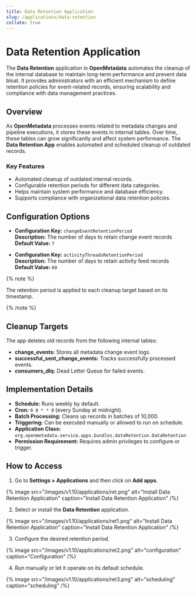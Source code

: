 ```yaml
---
title: Data Retention Application
slug: /applications/data-retention
collate: true
---
```


# Data Retention Application

The **Data Retention** application in **OpenMetadata** automates the cleanup of the internal database to maintain long-term performance and prevent data bloat. It provides administrators with an efficient mechanism to define retention policies for event-related records, ensuring scalability and compliance with data management practices.

## Overview

As **OpenMetadata** processes events related to metadata changes and pipeline executions, it stores these events in internal tables. Over time, these tables can grow significantly and affect system performance. The **Data Retention App** enables automated and scheduled cleanup of outdated records.

### Key Features

- Automated cleanup of outdated internal records.
- Configurable retention periods for different data categories.
- Helps maintain system performance and database efficiency.
- Supports compliance with organizational data retention policies.

## Configuration Options

- **Configuration Key:** `changeEventRetentionPeriod`  
  **Description:** The number of days to retain change event records  
  **Default Value:** `7`


- **Configuration Key:** `activityThreadsRetentionPeriod`  
  **Description:** The number of days to retain activity feed records  
  **Default Value:** `60`

{% note %}

The retention period is applied to each cleanup target based on its timestamp.

{% /note %}

## Cleanup Targets

The app deletes old records from the following internal tables:

- **change_events:** Stores all metadata change event logs.
- **successful_sent_change_events:** Tracks successfully processed events.
- **consumers_dlq:** Dead Letter Queue for failed events.

## Implementation Details

- **Schedule:** Runs weekly by default.  
- **Cron:** `0 0 * * 0` (every Sunday at midnight).  
- **Batch Processing:** Cleans up records in batches of 10,000.  
- **Triggering:** Can be executed manually or allowed to run on schedule.  
- **Application Class:** `org.openmetadata.service.apps.bundles.dataRetention.DataRetention`  
- **Permission Requirement:** Requires admin privileges to configure or trigger.  

## How to Access

1. Go to **Settings > Applications** and then click on **Add apps**.

{% image
src="/images/v1.10/applications/ret.png"
alt="Install Data Retention Application"
caption="Install Data Retention Application"
/%}

2. Select or install the **Data Retention** application.

{% image
src="/images/v1.10/applications/ret1.png"
alt="Install Data Retention Application"
caption="Install Data Retention Application"
/%}

3. Configure the desired retention period.

{% image
src="/images/v1.10/applications/ret2.png"
alt="configuration"
caption="Configuration"
/%}

4. Run manually or let it operate on its default schedule.

{% image
src="/images/v1.10/applications/ret3.png"
alt="scheduling"
caption="scheduling"
/%}
